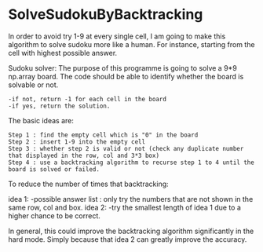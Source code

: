 # SolveSudokuByBacktracking
In order to avoid try 1-9 at every single cell, I am going to make this algorithm to solve sudoku more like a human. For instance, starting from the cell with highest possible answer.

Sudoku solver:
The purpose of this programme is going to solve a 9*9 np.array board. 
The code should be able to identify whether the board is solvable or not.

	-if not, return -1 for each cell in the board
	-if yes, return the solution.

The basic ideas are:

	Step 1 : find the empty cell which is "0" in the board
	Step 2 : insert 1-9 into the empty cell
	Step 3 : whether step 2 is valid or not (check any duplicate number that displayed in the row, col and 3*3 box)
	Step 4 : use a backtracking algorithm to recurse step 1 to 4 until the board is solved or failed.

To reduce the number of times that backtracking:


   idea 1:
	-possible answer list : only try the numbers that are not shown in the same row, col and box.
   idea 2:
	-try the smallest length of idea 1 due to a higher chance to be correct.


In general, this could improve the backtracking algorithm significantly in the hard mode.
Simply because that idea 2 can greatly improve the accuracy.
